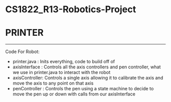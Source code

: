 # CS1822_R13-Robotics-Project

<h1>PRINTER</h1>

---

Code For Robot:
- printer.java  : Inits everything, code to build off of
- axisInterface : Controls all the axis controllers and pen controller, what we use in printer.java to interact with the robot
- axisController: Controls a single axis allowing it to calibrate the axis and move the axis to any point on that axis
- penController : Controls the pen using a state machine to decide to move the pen up or down with calls from our axisInterface
